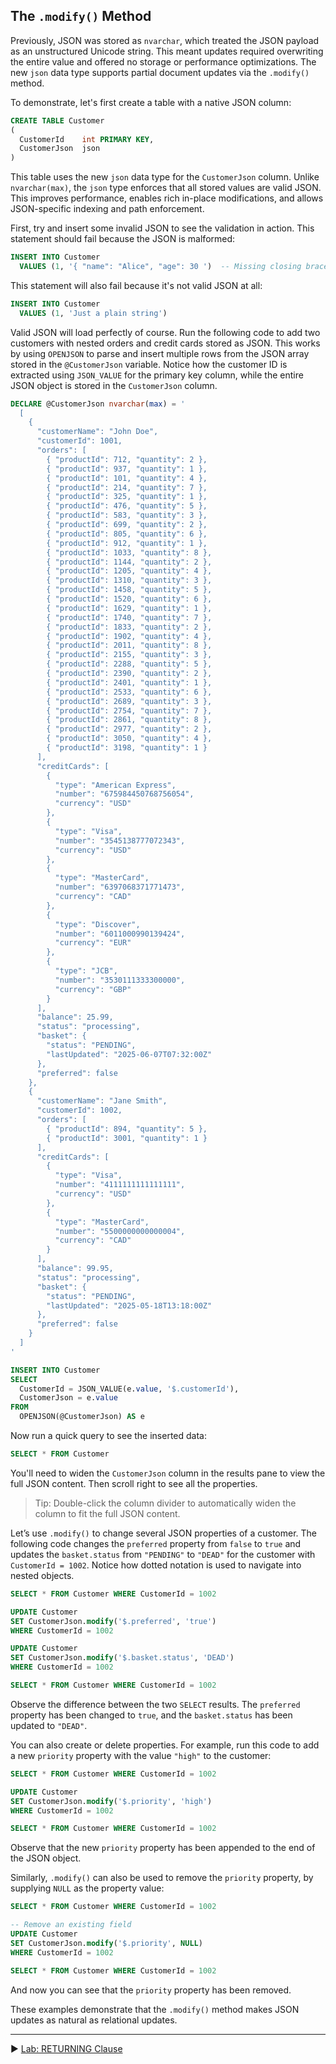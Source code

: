 ﻿## The `.modify()` Method

Previously, JSON was stored as `nvarchar`, which treated the JSON payload as an unstructured Unicode string. This meant updates required overwriting the entire value and offered no storage or performance optimizations. The new `json` data type supports partial document updates via the `.modify()` method.

To demonstrate, let's first create a table with a native JSON column:

```sql
CREATE TABLE Customer
(
  CustomerId    int PRIMARY KEY,
  CustomerJson  json
)
```

This table uses the new `json` data type for the `CustomerJson` column. Unlike `nvarchar(max)`, the `json` type enforces that all stored values are valid JSON. This improves performance, enables rich in-place modifications, and allows JSON-specific indexing and path enforcement.

First, try and insert some invalid JSON to see the validation in action. This statement should fail because the JSON is malformed:

```sql
INSERT INTO Customer
  VALUES (1, '{ "name": "Alice", "age": 30 ')  -- Missing closing brace
```

This statement will also fail because it's not valid JSON at all:

```sql
INSERT INTO Customer
  VALUES (1, 'Just a plain string')
```


Valid JSON will load perfectly of course. Run the following code to add two customers with nested orders and credit cards stored as JSON. This works by using `OPENJSON` to parse and insert multiple rows from the JSON array stored in the `@CustomerJson` variable. Notice how the customer ID is extracted using `JSON_VALUE` for the primary key column, while the entire JSON object is stored in the `CustomerJson` column.

```sql
DECLARE @CustomerJson nvarchar(max) = '
  [
    {
      "customerName": "John Doe",
      "customerId": 1001,
      "orders": [
        { "productId": 712, "quantity": 2 },
        { "productId": 937, "quantity": 1 },
        { "productId": 101, "quantity": 4 },
        { "productId": 214, "quantity": 7 },
        { "productId": 325, "quantity": 1 },
        { "productId": 476, "quantity": 5 },
        { "productId": 583, "quantity": 3 },
        { "productId": 699, "quantity": 2 },
        { "productId": 805, "quantity": 6 },
        { "productId": 912, "quantity": 1 },
        { "productId": 1033, "quantity": 8 },
        { "productId": 1144, "quantity": 2 },
        { "productId": 1205, "quantity": 4 },
        { "productId": 1310, "quantity": 3 },
        { "productId": 1458, "quantity": 5 },
        { "productId": 1520, "quantity": 6 },
        { "productId": 1629, "quantity": 1 },
        { "productId": 1740, "quantity": 7 },
        { "productId": 1833, "quantity": 2 },
        { "productId": 1902, "quantity": 4 },
        { "productId": 2011, "quantity": 8 },
        { "productId": 2155, "quantity": 3 },
        { "productId": 2288, "quantity": 5 },
        { "productId": 2390, "quantity": 2 },
        { "productId": 2401, "quantity": 1 },
        { "productId": 2533, "quantity": 6 },
        { "productId": 2689, "quantity": 3 },
        { "productId": 2754, "quantity": 7 },
        { "productId": 2861, "quantity": 8 },
        { "productId": 2977, "quantity": 2 },
        { "productId": 3050, "quantity": 4 },
        { "productId": 3198, "quantity": 1 }
      ],
      "creditCards": [
        {
          "type": "American Express",
          "number": "675984450768756054",
          "currency": "USD"
        },
        {
          "type": "Visa",
          "number": "3545138777072343",
          "currency": "USD"
        },
        {
          "type": "MasterCard",
          "number": "6397068371771473",
          "currency": "CAD"
        },
        {
          "type": "Discover",
          "number": "6011000990139424",
          "currency": "EUR"
        },
        {
          "type": "JCB",
          "number": "3530111333300000",
          "currency": "GBP"
        }
      ],
      "balance": 25.99,
      "status": "processing",
      "basket": {
        "status": "PENDING",
        "lastUpdated": "2025-06-07T07:32:00Z"
      },
      "preferred": false
    },
    {
      "customerName": "Jane Smith",
      "customerId": 1002,
      "orders": [
        { "productId": 894, "quantity": 5 },
        { "productId": 3001, "quantity": 1 }
      ],
      "creditCards": [
        {
          "type": "Visa",
          "number": "4111111111111111",
          "currency": "USD"
        },
        {
          "type": "MasterCard",
          "number": "5500000000000004",
          "currency": "CAD"
        }
      ],
      "balance": 99.95,
      "status": "processing",
      "basket": {
        "status": "PENDING",
        "lastUpdated": "2025-05-18T13:18:00Z"
      },
      "preferred": false
    }
  ]
'

INSERT INTO Customer
SELECT
  CustomerId = JSON_VALUE(e.value, '$.customerId'),
  CustomerJson = e.value
FROM
  OPENJSON(@CustomerJson) AS e
```

Now run a quick query to see the inserted data:

```sql
SELECT * FROM Customer
```

You'll need to widen the `CustomerJson` column in the results pane to view the full JSON content. Then scroll right to see all the properties.

> Tip: Double-click the column divider to automatically widen the column to fit the full JSON content.

Let’s use `.modify()` to change several JSON properties of a customer. The following code changes the `preferred` property from `false` to `true` and updates the `basket.status` from `"PENDING"` to `"DEAD"` for the customer with `CustomerId = 1002`. Notice how dotted notation is used to navigate into nested objects.

```sql
SELECT * FROM Customer WHERE CustomerId = 1002

UPDATE Customer
SET CustomerJson.modify('$.preferred', 'true')
WHERE CustomerId = 1002

UPDATE Customer
SET CustomerJson.modify('$.basket.status', 'DEAD')
WHERE CustomerId = 1002

SELECT * FROM Customer WHERE CustomerId = 1002
```

Observe the difference between the two `SELECT` results. The `preferred` property has been changed to `true`, and the `basket.status` has been updated to `"DEAD"`.

You can also create or delete properties. For example, run this code to add a new `priority` property with the value `"high"` to the customer:

```sql
SELECT * FROM Customer WHERE CustomerId = 1002

UPDATE Customer
SET CustomerJson.modify('$.priority', 'high')
WHERE CustomerId = 1002

SELECT * FROM Customer WHERE CustomerId = 1002
```

Observe that the new `priority` property has been appended to the end of the JSON object.

Similarly, `.modify()` can also be used to remove the `priority` property, by supplying `NULL` as the property value:

```sql
SELECT * FROM Customer WHERE CustomerId = 1002

-- Remove an existing field
UPDATE Customer
SET CustomerJson.modify('$.priority', NULL)
WHERE CustomerId = 1002

SELECT * FROM Customer WHERE CustomerId = 1002
```

And now you can see that the `priority` property has been removed.

These examples demonstrate that the `.modify()` method makes JSON updates as natural as relational updates.


___

▶ [Lab: RETURNING Clause](https://github.com/lennilobel/sql2025-workshop-hol-orlando2025/blob/main/HOL/2.%20JSON%20Support/3.%20RETURNING%20Clause.md)
